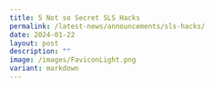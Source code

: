 ```yaml
---
title: 5 Not so Secret SLS Hacks
permalink: /latest-news/announcements/sls-hacks/
date: 2024-01-22
layout: post
description: ""
image: /images/FaviconLight.png
variant: markdown
---
```

